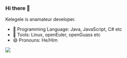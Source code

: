 ### Hi there 👋

Kelegele is anamateur developer.
- 🔭 Programming Language: Java, JavaScript, C# etc
- 🧩 Tools: Linux, openEuler, openGuass etc
- 😄 Pronouns: He/Him

![](https://github-readme-stats.vercel.app/api?username=kelegele)


<!--
**kelegele/kelegele** is a ✨ _special_ ✨ repository because its `README.md` (this file) appears on your GitHub profile.

Here are some ideas to get you started:

- 🔭 I’m currently working on ...
- 🌱 I’m currently learning ...
- 👯 I’m looking to collaborate on ...
- 🤔 I’m looking for help with ...
- 💬 Ask me about ...
- 📫 How to reach me: ...
- 😄 Pronouns: ...
- ⚡ Fun fact: ...
-->
